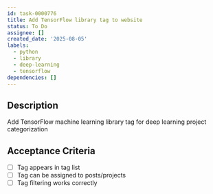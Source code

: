 ```yaml
---
id: task-0000776
title: Add TensorFlow library tag to website
status: To Do
assignee: []
created_date: '2025-08-05'
labels:
  - python
  - library
  - deep-learning
  - tensorflow
dependencies: []
---
```


## Description

Add TensorFlow machine learning library tag for deep learning project categorization

## Acceptance Criteria

- [ ] Tag appears in tag list
- [ ] Tag can be assigned to posts/projects
- [ ] Tag filtering works correctly
